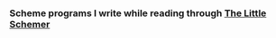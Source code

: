 ### Scheme programs I write while reading through [The Little Schemer](https://mitpress.mit.edu/books/little-schemer-fourth-edition)
      
